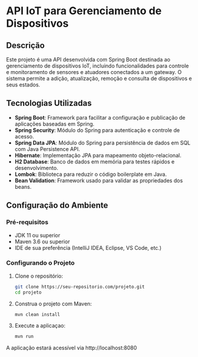# API IoT para Gerenciamento de Dispositivos

## Descrição

Este projeto é uma API desenvolvida com Spring Boot destinada ao gerenciamento de dispositivos IoT, incluindo funcionalidades para controle e monitoramento de sensores e atuadores conectados a um gateway. O sistema permite a adição, atualização, remoção e consulta de dispositivos e seus estados.

## Tecnologias Utilizadas

- **Spring Boot**: Framework para facilitar a configuração e publicação de aplicações baseadas em Spring.
- **Spring Security**: Módulo do Spring para autenticação e controle de acesso.
- **Spring Data JPA**: Módulo do Spring para persistência de dados em SQL com Java Persistence API.
- **Hibernate**: Implementação JPA para mapeamento objeto-relacional.
- **H2 Database**: Banco de dados em memória para testes rápidos e desenvolvimento.
- **Lombok**: Biblioteca para reduzir o código boilerplate em Java.
- **Bean Validation**: Framework usado para validar as propriedades dos beans.

## Configuração do Ambiente

### Pré-requisitos

- JDK 11 ou superior
- Maven 3.6 ou superior
- IDE de sua preferência (IntelliJ IDEA, Eclipse, VS Code, etc.)

### Configurando o Projeto

1. Clone o repositório:
   ```bash
   git clone https://seu-repositorio.com/projeto.git
   cd projeto
2. Construa o projeto com Maven:
   ```bash
   mvn clean install
3. Execute a aplicaçao:
   ```bash
   mvn run

A aplicação estará acessível via http://localhost:8080
